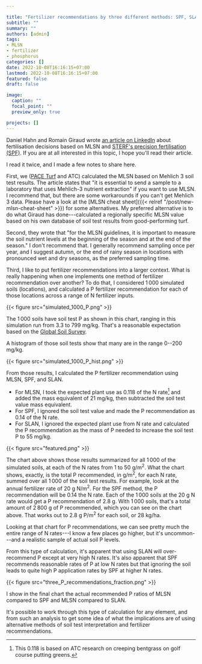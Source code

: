 ```yaml
---

title: "Fertilizer recommendations by three different methods: SPF, SLAN, and MLSN"
subtitle: ""
summary: ""
authors: [admin]
tags: 
- MLSN
- fertilizer
- phosphorus
categories: []
date: 2022-10-08T16:16:15+07:00
lastmod: 2022-10-08T16:16:15+07:00
featured: false
draft: false

image:
  caption: ""
  focal_point: ""
  preview_only: true

projects: []
---
```


Daniel Hahn and Romain Giraud wrote [an article on LinkedIn](https://www.linkedin.com/pulse/fertilisation-decisions-based-minimal-levels-sustainable-hahn) about fertilisation decisions based on MLSN and [STERF's precision fertilisation (SPF)](http://www.sterf.org/sv/library/handbooks/fertilisation). If you are at all interested in this topic, I hope you'll read their article. 

I read it twice, and I made a few notes to share here.

First, we ([PACE Turf](https://www.paceturf.org/) and ATC) calculated the MLSN based on Mehlich 3 soil test results. The article states that "it is essential to send a sample to a laboratory that uses Mehlich-3 nutrient extraction" if you want to use MLSN. I recommend that, but there are some workarounds if you can't get Mehlich 3 data. Please have a look at the [MLSN cheat sheet]({{< relref "/post/new-mlsn-cheat-sheet" >}}) for some alternatives. My preferred alternative is to do what Giraud has done---calculated a regionally specific MLSN value based on his own database of soil test results from good-performing turf.

Second, they wrote that "for the MLSN guidelines, it is important to measure the soil nutrient levels at the beginning of the season and at the end of the season." I don't recommend that. I generally recommend sampling once per year, and I suggest autumn, or the end of rainy season in locations with pronounced wet and dry seasons, as the preferred sampling time.

Third, I like to put fertilizer recommendations into a larger context. What is really happening when one implements one method of fertilizer recommendation over another? To do that, I considered 1 000 simulated soils (locations), and calculated a P fertilizer recommendation for each of those locations across a range of N fertilizer inputs.

{{< figure src="simulated_1000_P.png" >}}

The 1 000 soils have soil test P as shown in this chart, ranging in this simulation run from 3.3 to 799 mg/kg. That's a reasonable expectation based on the [Global Soil Survey](https://doi.org/10.17605/OSF.IO/RG49P).

A histogram of those soil tests show that many are in the range 0--200 mg/kg.

{{< figure src="simulated_1000_P_hist.png" >}}

From those results, I calculated the P fertilizer recommendation using MLSN, SPF, and SLAN. 

* For MLSN, I took the expected plant use as 0.118 of the N rate[^1] and added the mass equivalent of 21 mg/kg, then subtracted the soil test value mass equivalent.
* For SPF, I ignored the soil test value and made the P recommendation as 0.14 of the N rate.
* For SLAN, I ignored the expected plant use from N rate and calculated the P recommendation as the mass of P needed to increase the soil test P to 55 mg/kg.

[^1]: This 0.118 is based on ATC research on creeping bentgrass on golf course putting greens.

{{< figure src="featured.png" >}}

The chart above shows those results summarized for all 1 000 of the simulated soils, at each of the N rates from 1 to 50 g/m<sup>2</sup>. What the chart shows, exactly, is the total P recommended, in g/m<sup>2</sup>, for each N rate, summed over all 1 000 of the soil test results. For example, look at the annual fertilizer rate of 20 g N/m<sup>2</sup>. For the SPF method, the P recommendation will be 0.14 the N rate. Each of the 1 000 soils at the 20 g N rate would get a P recommendation of 2.8 g. With 1 000 soils, that's a total amount of 2 800 g of P recommended, which you can see on the chart above. That works out to 2.8 g P/m<sup>2</sup> for each soil, or 28 kg/ha.

Looking at that chart for P recommendations, we can see pretty much the entire range of N rates---I know a few places go higher, but it's uncommon---and a realistic sample of actual soil P levels.

From this type of calculation, it's apparent that using SLAN will over-recommend P except at very high N rates. It's also apparent that SPF recommends reasonable rates of P at low N rates but that ignoring the soil leads to quite high P application rates by SPF at higher N rates.

{{< figure src="three_P_recommendations_fraction.png" >}}

I show in the final chart the actual recommended P ratios of MLSN compared to SPF and MLSN compared to SLAN.

It's possible to work through this type of calculation for any element, and from such an analysis to get some idea of what the implications are of using alternative methods of soil test interpretation and fertilizer recommendations.

